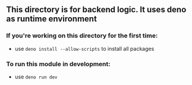 ## This directory is for backend logic. It uses deno as runtime environment

### If you're working on this directory for the first time:
- use ```deno install --allow-scripts``` to install all packages

### To run this module in development:
- use ```deno run dev```
